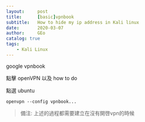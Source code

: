 ```yaml
---
layout:     post
title:      [basic]vpnbook 
subtitle:   How to hide my ip address in Kali linux
date:       2020-03-07
author:     GEo
catalog: true
tags:
    - Kali Linux
---
```


google vpnbook

點擊 openVPN 以及 how to do 

點選 ubuntu

```openvpn --config vpnbook... ```

> 備注: 上述的過程都需要建立在沒有開啓vpn的時候
